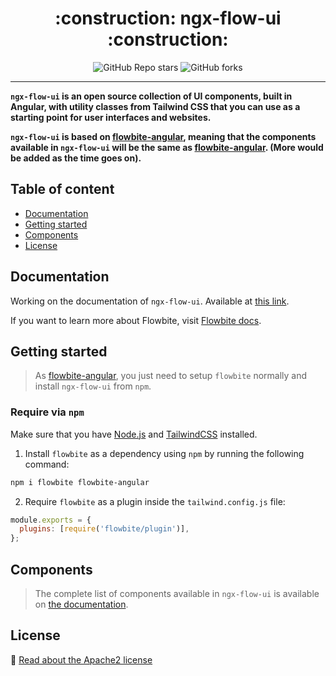 <!-- @format -->

<div align="center">
  <h1>:construction: ngx-flow-ui :construction:</h1>
  <img alt="GitHub Repo stars" src="https://img.shields.io/github/stars/mgremy/ngx-flow-ui?style=flat&label=Repo stars">
  <img alt="GitHub forks" src="https://img.shields.io/github/forks/mgremy/ngx-flow-ui?style=flat&label=Repo forks">
</div>

---

**`ngx-flow-ui` is an open source collection of UI components, built in Angular, with utility classes from Tailwind CSS that you can use as a starting point for user interfaces and websites.**

**`ngx-flow-ui` is based on [flowbite-angular](https://github.com/themesberg/flowbite-angular), meaning that the components available in `ngx-flow-ui` will be the same as [flowbite-angular](https://github.com/themesberg/flowbite-angular). (More would be added as the time goes on).**

## Table of content

- [Documentation](#documentation)
- [Getting started](#getting-started)
- [Components](#components)
- [License](#license)

## Documentation

Working on the documentation of `ngx-flow-ui`. Available at [this link](https://mgremy.github.io/ngx-flow-ui).

If you want to learn more about Flowbite, visit [Flowbite docs](https://flowbite.com/docs/getting-started/introduction).

## Getting started

> As [flowbite-angular](https://github.com/themesberg/flowbite-angular), you just need to setup `flowbite` normally and install `ngx-flow-ui` from `npm`.

### Require via `npm`

Make sure that you have [Node.js](https://nodejs.org/en) and [TailwindCSS](https://tailwindcss.com) installed.

1. Install `flowbite` as a dependency using `npm` by running the following command:

```bash
npm i flowbite flowbite-angular
```

2. Require `flowbite` as a plugin inside the `tailwind.config.js` file:

```javascript
module.exports = {
  plugins: [require('flowbite/plugin')],
};
```

## Components

> The complete list of components available in `ngx-flow-ui` is available on [the documentation](https://mgremy.github.io/ngx-flow-ui/components).

## License

:bookmark_tabs: [Read about the Apache2 license](https://www.apache.org/licenses/LICENSE-2.0)

